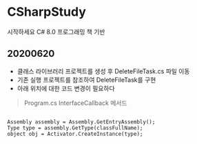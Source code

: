 # CSharpStudy
시작하세요 C# 8.0 프로그래밍 책 기반

## 20200620
- 클래스 라이브러리 프로젝트를 생성 후 DeleteFileTask.cs 파일 이동 <br>
- 기존 실행 프로젝트를 참조하여 DeleteFileTask를 구현 <br>
- 아래 위치에 대한 코드 변경이 필요하다 <br>
> Program.cs InterfaceCallback 메서드
<pre>
<code>
Assembly assembly = Assembly.GetEntryAssembly();
Type type = assembly.GetType(classFullName);
object obj = Activator.CreateInstance(type);
</code>
</pre>

